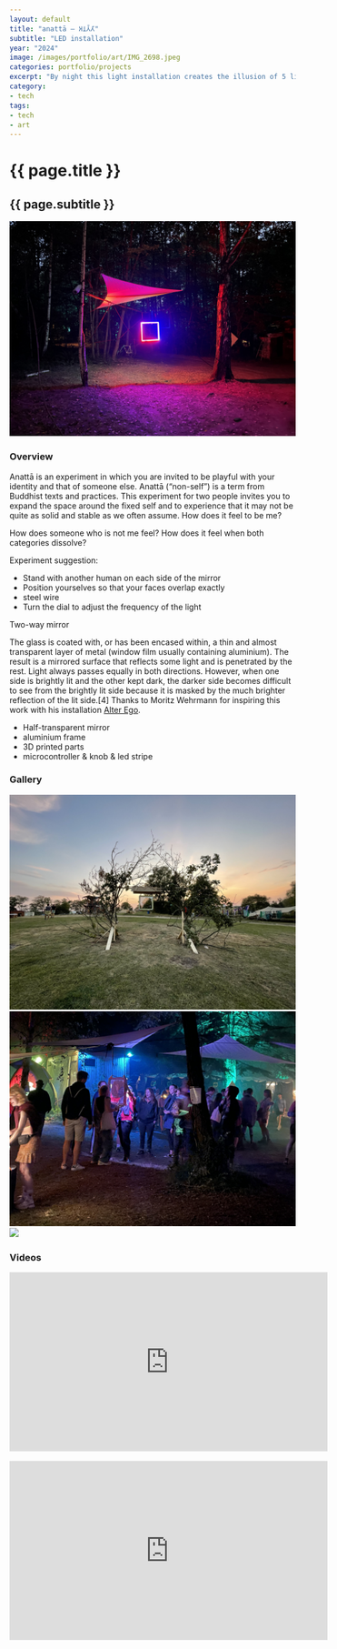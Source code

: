 ```yaml
---
layout: default
title: "anattā – 𑀅𑀦𑀢𑁆𑀢𑀸"
subtitle: "LED installation"
year: "2024"
image: /images/portfolio/art/IMG_2698.jpeg
categories: portfolio/projects
excerpt: "By night this light installation creates the illusion of 5 light bars floating mid air. The bright lights project intertwined light beams onto the ground with changing modes between stroboscopic and calm patterns. Due to the suspension the tree movements are picked up by the light arrangement."
category:
- tech
tags:
- tech
- art
---
```

<div class="portfolio">

<h1>{{ page.title }}</h1>
<h2>{{ page.subtitle }}</h2>

<section>
<img img="" src="/images/portfolio/art/IMG_2698.jpeg">
</section>
<section>
<h3>Overview</h3>

Anattā is an experiment in which you are invited to be playful with your identity and that of someone else. Anattā (“non-self”) is a term from Buddhist texts and practices. This experiment for two people invites you to expand the space around the fixed self and to experience that it may not be quite as solid and stable as we often assume. How does it feel to be me?

How does someone who is not me feel? How does it feel when both categories dissolve?
<!--more-->
Experiment suggestion:
<p>
<ul>
  <li>Stand with another human on each side of the mirror</li>
  <li>Position yourselves so that your faces overlap exactly</li>
  <li>steel wire</li>
  <li>Turn the dial to adjust the frequency of the light</li>
</ul>
</p>
Two-way mirror

The glass is coated with, or has been encased within, a thin and almost transparent layer of metal (window film usually containing aluminium). The result is a mirrored surface that reflects some light and is penetrated by the rest. Light always passes equally in both directions. However, when one side is brightly lit and the other kept dark, the darker side becomes difficult to see from the brightly lit side because it is masked by the much brighter reflection of the lit side.[4] Thanks to Moritz Wehrmann for inspiring this work with his installation <a href="https://moritzwehrmann.com/portfolio/alter-ego-version-ii/">Alter Ego</a>.
<p>
<ul>
  <li>Half-transparent mirror</li>
  <li>aluminium frame</li>
  <li>3D printed parts</li>
  <li>microcontroller & knob & led stripe</li>
</ul>
</p>
</section>

<section>
<h3>Gallery</h3>
<img img="" src="/images/portfolio/art/IMG_2788.jpeg">
<img img="" src="/images/portfolio/art/IMG_2676.jpeg">
<img img="" src="/images/portfolio/art/Screenshot 2025-01-16 at 19.54.22.png">
</section>

<section>
<h3>Videos</h3>
<iframe width="560" height="315" src="https://www.youtube.com/embed/rdVOaDW7ID4?si=I9GRIFfshx4vULWc" title="YouTube video player" frameborder="0" allow="accelerometer; autoplay; clipboard-write; encrypted-media; gyroscope; picture-in-picture; web-share" referrerpolicy="strict-origin-when-cross-origin" allowfullscreen></iframe>
<p></p>
<iframe width="560" height="315" src="https://www.youtube.com/embed/1TenTbWGko8?si=37uTXHwUKxARrl8L" title="YouTube video player" frameborder="0" allow="accelerometer; autoplay; clipboard-write; encrypted-media; gyroscope; picture-in-picture; web-share" referrerpolicy="strict-origin-when-cross-origin" allowfullscreen></iframe>
</section>

</div>
